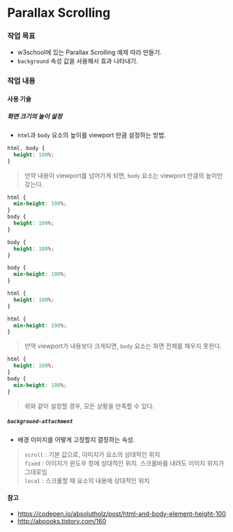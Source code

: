 # Parallax Scrolling  

### 작업 목표  

* w3school에 있는 Parallax Scrolling 예제 따라 만들기.  
* `background` 속성 값을 사용해서 효과 나타내기.  

### 작업 내용  

#### 사용 기술  

##### 화면 크기의 높이 설정  

* `html`과 `body` 요소의 높이를 viewport 만큼 설정하는 방법.  

```css  
html, body {
  height: 100%;
}
```  
> 만약 내용이 viewport를 넘어가게 되면, `body` 요소는 viewport 만큼의 높이만 갖는다.  

```css  
html {
  min-height: 100%;
}
body {
  height: 100%;
}
```  
```css  
body {
  height: 100%;
}
```  
```css  
body {
  min-height: 100%;
}
```  
```css  
html {
  height: 100%;
}
```  
```css  
html {
  min-height: 100%;
}
```  
> 만약 viewport가 내용보다 크게되면, `body` 요소는 화면 전체를 채우지 못한다.  

```css  
html {
  height: 100%;
}
body {
  min-height: 100%;
}
```  
> 위와 같이 설정할 경우, 모든 상황을 만족할 수 있다.  

##### `background-attachment`  

* 배경 이미지를 어떻게 고정할지 결정하는 속성.  
> `scroll` : 기본 값으로, 이미지가 요소의 상대적인 위치  
> `fixed` : 이미지가 윈도우 창에 상대적인 위치. 스크롤바를 내려도 이미지 위치가 그대로임  
> `local` : 스크롤할 때 요소의 내용에 상대적인 위치  

#### 참고  

* https://codepen.io/absolutholz/post/html-and-body-element-height-100  
* http://aboooks.tistory.com/160  
